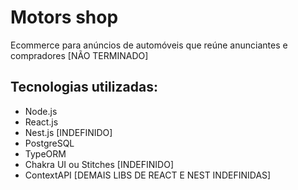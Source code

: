 # Motors shop 

Ecommerce para anúncios de automóveis que reúne anunciantes e compradores [NÃO TERMINADO]

## Tecnologias utilizadas: 

+ Node.js
+ React.js 
+ Nest.js [INDEFINIDO] 
+ PostgreSQL
+ TypeORM
+ Chakra UI ou Stitches [INDEFINIDO] 
+ ContextAPI 
[DEMAIS LIBS DE REACT E NEST INDEFINIDAS] 

